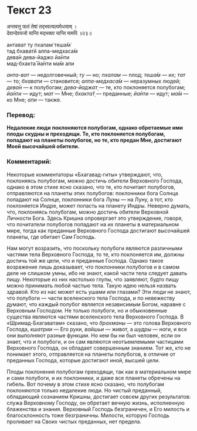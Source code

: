 # Текст 23

अन्तवत्तु फलं तेषां तद्भवत्यल्पमेधसाम् ।  
देवान्देवयजो यान्ति मद्भक्ता यान्ति मामपि ॥२३॥

антават ту пхалам̇ теша̄м̇  
тад бхаватй алпа-медхаса̄м  
дева̄н дева-йаджо йа̄нти  
мад-бхакта̄ йа̄нти ма̄м апи

_анта-ват_ — недолговечный; _ту_ — но; _пхалам_ — плод; _теша̄м_ — их; _тат_ — то; _бхавати_ — становится; _алпа-медхаса̄м_ — неразумных людей; _дева̄н_ — к полубогам; _дева-йаджат̣_ — те, кто поклоняется полубогам; _йа̄нти_ — идут; _мат_ — Мне; _бхакта̄т̣_ — преданные; _йа̄нти_ — идут; _ма̄м_ — ко Мне; _апи_ — также.

### Перевод:

**Недалекие люди поклоняются полубогам, однако обретаемые ими плоды скудны и преходящи. Те, кто поклоняется полубогам, попадают на планеты полубогов, но те, кто предан Мне, достигают Моей высочайшей обители.**

### Комментарий:

Некоторые комментаторы «Бхагавад-гиты» утверждают, что, поклоняясь полубогам, можно достичь обители Верховного Господа, однако в этом стихе ясно сказано, что те, кто почитает полубогов, отправляются на планеты этих полубогов: поклонники бога Солнца попадают на Солнце, поклонники бога Луны — на Луну, а тот, кто поклоняется Индре, может попасть на планету Индры. Неверно думать, что, поклоняясь полубогам, можно достичь обители Верховной Личности Бога. Здесь Кришна опровергает это утверждение, говоря, что почитатели полубогов попадают на их планеты в материальном мире, тогда как преданные Верховного Господа достигают высочайшей планеты, где обитает Сам Господь.

Нам могут возразить, что поскольку полубоги являются различными частями тела Верховного Господа, то те, кто поклоняется им, должны достичь той же цели, что и преданные Господа. Однако такое возражение лишь доказывает, что поклонники полубогов и в самом деле не слишком умны, ибо не знают, какой части тела следует давать пищу. Некоторые из них настолько глупы, что заявляют, будто пищу можно принимать любой частью тела. Такую идею нельзя назвать здравой. Кто из нас может есть ушами или глазами? Эти люди не знают, что полубоги — части вселенского тела Господа, и по невежеству думают, что каждый полубог является независимым Богом, наравне с Верховным Господом. Не только полубоги, но и обыкновенные существа являются частями вселенского тела Верховного Господа. В «Шримад-Бхагаватам» сказано, что _брахманы_ — это голова Верховного Господа, _кшатрии_ — Его руки, _вайшьи_ — живот, а _шудры_ — ноги, и все они выполняют разные функции. Но кем бы ни был человек, если он знает, что и полубоги, и он сам являются неотъемлемыми частицами Верховного Господа, он обладает совершенным знанием. Тот же, кто не понимает этого, отправляется на планеты полубогов, в отличие от преданных Господа, которые достигают иной, высшей цели.

Плоды поклонения полубогам преходящи, так как в материальном мире и сами полубоги, и их поклонники, и даже все планеты обречены на гибель. Вот почему в этом стихе ясно сказано, что полубогам поклоняются только недалекие люди. Но чистый преданный, обладающий сознанием Кришны, достигает совсем других результатов: служа Верховному Господу, он обретает вечную жизнь, исполненную блаженства и знания. Верховный Господь безграничен, и Его милость и благосклонность тоже безграничны. Милости, которую Господь проливает на Своих чистых преданных, нет предела.